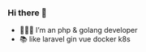 <!--
**gphper/gphper** is a ✨ _special_ ✨ repository because its `README.md` (this file) appears on your GitHub profile.

Here are some ideas to get you started:

- 🔭 I’m currently working on ...
- 🌱 I’m currently learning ...
- 👯 I’m looking to collaborate on ...
- 🤔 I’m looking for help with ...
- 💬 Ask me about ...
- 📫 How to reach me: ...
- 😄 Pronouns: ...
- ⚡ Fun fact: ...
-->
<!-- <img align="right" src="https://github-readme-stats.vercel.app/api?username=gphper&show_icons=true&theme=dracula" /> -->

### Hi there 👋

- 👨🏻‍💻 I’m an php & golang developer
- 📚 like laravel gin vue docker k8s
<!-- <img align="left" src="https://github-readme-stats.vercel.app/api/top-langs/?username=gphper&layout=compact&theme=radical&card_width=380" /> -->

<!-- <h1 align="center"> <img src="https://readme-typing-svg.herokuapp.com/?lines=var_dump(%22hello%20world%22);fmt.Println(%22hello%20world%22)&center=true&size=27"> </h1> -->
